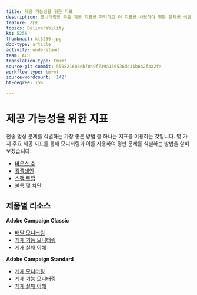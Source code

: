 ```yaml
---
title: 제공 가능성을 위한 지표
description: 모니터링할 주요 제공 지표를 파악하고 이 지표를 사용하여 평판 문제를 식별하는 방법을 이해합니다.
feature: 지표
topics: Deliverability
kt: 5256
thumbnail: kt5256.jpg
doc-type: article
activity: understand
team: ACS
translation-type: tm+mt
source-git-commit: 550821608eb7049f739a156536dd31b6b2faa2fa
workflow-type: tm+mt
source-wordcount: '142'
ht-degree: 15%

---
```



# 제공 가능성을 위한 지표

전송 명성 문제를 식별하는 가장 좋은 방법 중 하나는 지표를 이용하는 것입니다. 몇 가지 주요 제공 지표를 통해 모니터링과 이를 사용하여 평판 문제를 식별하는 방법을 살펴보겠습니다.

* [바운스 수](/help/metrics/bounces.md)
* [컴플레인](/help/metrics/complaints.md)
* [스팸 트랩](/help/metrics/spam-traps.md)
* [불룩 및 차단](/help/metrics/bulking-and-blocking.md)

## 제품별 리소스

**Adobe Campaign Classic**

* [배달 모니터링](https://experienceleague.adobe.com/docs/campaign-classic/using/sending-messages/monitoring-deliveries/about-delivery-monitoring.html)
* [게재 기능 모니터링](https://experienceleague.adobe.com/docs/campaign-classic/using/sending-messages/deliverability-management/monitoring-deliverability.html)
* [게재 실패 이해](https://experienceleague.adobe.com/docs/campaign-classic/using/sending-messages/monitoring-deliveries/understanding-delivery-failures.html)

**Adobe Campaign Standard**

* [게재 모니터링](https://experienceleague.adobe.com/docs/campaign-standard/using/testing-and-sending/monitoring-messages/monitoring-a-delivery.html)
* [게재 기능 모니터링](https://experienceleague.adobe.com/docs/campaign-standard/using/testing-and-sending/managing-deliverability/monitor-deliverability.html?lang=en#testing-and-sending)
* [게재 실패 이해](https://experienceleague.adobe.com/docs/campaign-standard/using/testing-and-sending/monitoring-messages/understanding-delivery-failures.html)

